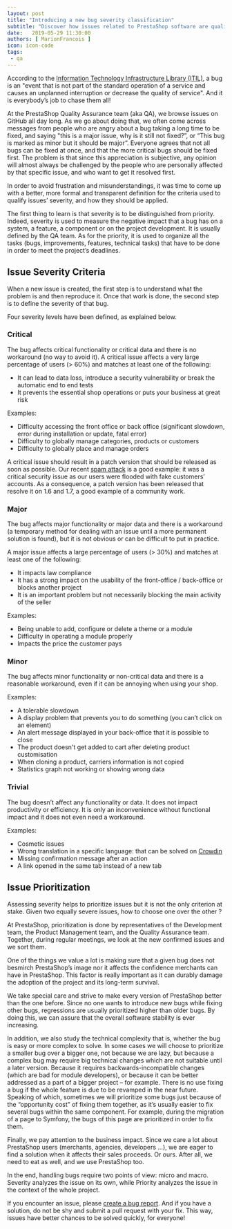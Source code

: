 ```yaml
---
layout: post
title: "Introducing a new bug severity classification"
subtitle: "Discover how issues related to PrestaShop software are qualified and prioritized"
date:   2019-05-29 11:30:00
authors: [ MarionFrancois ]
icon: icon-code
tags:
 - qa
---
```


According to the [Information Technology Infrastructure Library (ITIL)](https://fr.wikipedia.org/wiki/Information_Technology_Infrastructure_Library), a bug is an "event that is not part of the standard operation of a service and causes an unplanned interruption or decrease the quality of service". And it is everybody’s job to chase them all!

At the PrestaShop Quality Assurance team (aka QA), we browse issues on GitHub all day long. As we go about doing that, we often come across messages from people who are angry about a bug taking a long time to be fixed, and saying "this is a major issue, why is it still not fixed?”, or “This bug is marked as minor but it should be major”. Everyone agrees that not all bugs can be fixed at once, and that the more critical bugs should be fixed first. The problem is that since this appreciation is subjective, any opinion will almost always be challenged by the people who are personally affected by that specific issue, and who want to get it resolved first.

In order to avoid frustration and misunderstandings, it was time to come up with a better, more formal and transparent definition for the criteria used to qualify issues’ severity, and how they should be applied. 

The first thing to learn is that severity is to be distinguished from priority. Indeed, severity is used to measure the negative impact that a bug has on a system, a feature, a component or on the project development. It is usually defined by the QA team. As for the priority, it is used to organize all the tasks (bugs, improvements, features, technical tasks) that have to be done in order to meet the project’s deadlines. 


## Issue Severity Criteria

When a new issue is created, the first step is to understand what the problem is and then reproduce it. Once that work is done, the second step is to define the severity of that bug.

Four severity levels have been defined, as explained below.


### Critical

The bug affects critical functionality or critical data and there is no workaround (no way to avoid it).
A critical issue affects a very large percentage of users (> 60%) and matches at least one of the following:

- It can lead to data loss, introduce a security vulnerability or break the automatic end to end tests
- It prevents the essential shop operations or puts your business at great risk

Examples:

- Difficulty accessing the front office or back office (significant slowdown, error during installation or update, fatal error)
- Difficulty to globally manage categories, products or customers
- Difficulty to globally place and manage orders

A critical issue should result in a patch version that should be released as soon as possible. Our recent [spam attack](http://build.prestashop.com/news/fighting-against-spamming-again/) is a good example: it was a critical security issue as our users were flooded with fake customers’ accounts. As a consequence, a patch version has been released that resolve it on 1.6 and 1.7, a good example of a community work.


### Major

The bug affects major functionality or major data and there is a workaround (a temporary method for dealing with an issue until a more permanent solution is found), but it is not obvious or can be difficult to put in practice.

A major issue affects a large percentage of users (> 30%) and matches at least one of the following:

- It impacts law compliance
- It has a strong impact on the usability of the front-office / back-office or blocks another project
- It is an important problem but not necessarily blocking the main activity of the seller

Examples:

- Being unable to add, configure or delete a theme or a module
- Difficulty in operating a module properly
- Impacts the price the customer pays

### Minor

The bug affects minor functionality or non-critical data and there is a reasonable workaround, even if it can be annoying when using your shop.


Examples:

- A tolerable slowdown
- A display problem that prevents you to do something (you can’t click on an element)
- An alert message displayed in your back-office that it is possible to close
- The product doesn't get added to cart after deleting product customisation
- When cloning a product, carriers information is not copied
- Statistics graph not working or showing wrong data 


### Trivial

The bug doesn’t affect any functionality or data. It does not impact productivity or efficiency. It is only an inconvenience without functional impact and it does not even need a workaround.

Examples:

- Cosmetic issues
- Wrong translation in a specific language: that can be solved on [Crowdin](https://crowdin.com/project/prestashop-official)
- Missing confirmation message after an action
- A link opened in the same tab instead of a new tab

## Issue Prioritization

Assessing severity helps to prioritize issues but it is not the only criterion at stake. Given two equally severe issues, how to choose one over the other ?

At PrestaShop, prioritization is done by representatives of the Development team, the Product Management team, and the Quality Assurance team. Together, during regular meetings, we look at the new confirmed issues and we sort them.

One of the things we value a lot is making sure that a given bug does not besmirch PrestaShop’s image nor it affects the confidence merchants can have in PrestaShop. This factor is really important as it can durably damage the adoption of the project and its long-term survival. 

We take special care and strive to make every version of PrestaShop better than the one before. Since no one wants to introduce new bugs while fixing other bugs, regressions are usually prioritized higher than older bugs. By doing this, we can assure that the overall software stability is ever increasing. 

In addition, we also study the technical complexity that is, whether the bug is easy or more complex to solve. In some cases we will choose to prioritize a smaller bug over a bigger one, not because we are lazy, but because a complex bug may require big technical changes which are not suitable until a later version. Because it requires backwards-incompatible changes (which are bad for module developers), or because it can be better addressed as a part of a bigger project – for example. There is no use fixing a bug if the whole feature is due to be revamped in the near future. Speaking of which, sometimes we will prioritize some bugs just because of the “opportunity cost” of fixing them together, as it’s usually easier to fix several bugs within the same component. For example, during the migration of a page to Symfony, the bugs of this page are prioritized in order to fix them.

Finally, we pay attention to the business impact. Since we care a lot about PrestaShop users (merchants, agencies, developers ...), we are eager to find a solution when it affects their sales proceeds. Or ours. After all, we need to eat as well, and we use PrestaShop too.

In the end, handling bugs require two points of view: micro and macro. Severity analyzes the issue on its own, while Priority analyzes the issue in the context of the whole project.

If you encounter an issue, please [create a bug report](https://github.com/PrestaShop/PrestaShop/issues/new?template=bug_report.md). And if you have a solution, do not be shy and submit a pull request with your fix. This way, issues have better chances to be solved quickly, for everyone!
